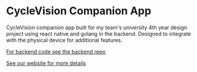 # CycleVision Companion App

CycleVision companion app built for my team's university 4th year design project using react native and golang in the backend. Designed to integrate with the physical device for additional features.

[For backend code see the backend repo](https://github.com/alistairfink/CycleVision-Device-Backend)

[See our website for more details](https://cyclevision.alistairfink.com/)
